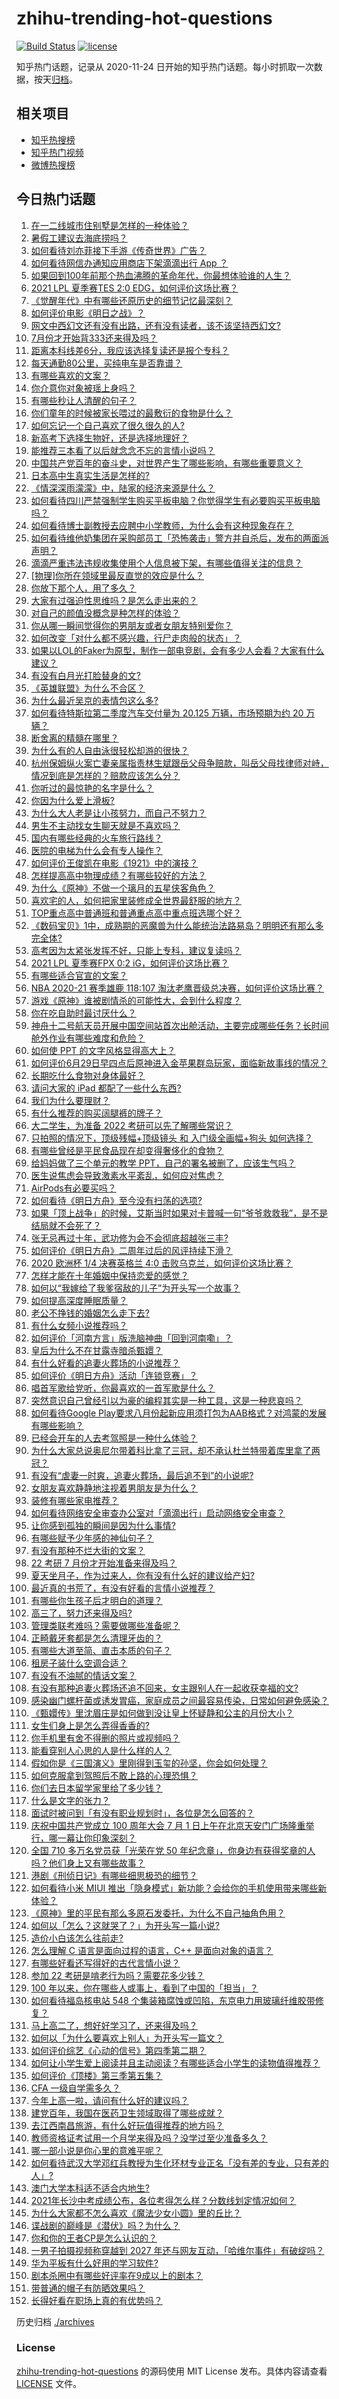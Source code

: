 # zhihu-trending-hot-questions

[![Build Status](https://github.com/justjavac/zhihu-trending-hot-questions/workflows/ci/badge.svg?branch=master)](https://github.com/justjavac/zhihu-trending-hot-questions/actions)
[![license](https://img.shields.io/github/license/justjavac/zhihu-trending-hot-questions)](https://github.com/justjavac/zhihu-trending-hot-questions/blob/master/LICENSE)

知乎热门话题，记录从 2020-11-24 日开始的知乎热门话题。每小时抓取一次数据，按天[归档](./archives)。

## 相关项目

- [知乎热搜榜](https://github.com/justjavac/zhihu-trending-top-search)
- [知乎热门视频](https://github.com/justjavac/zhihu-trending-hot-video)
- [微博热搜榜](https://github.com/justjavac/weibo-trending-hot-search)

## 今日热门话题

<!-- BEGIN -->
<!-- 最后更新时间 Sun Jul 04 2021 22:01:57 GMT+0800 (China Standard Time) -->

1. [在一二线城市住别墅是怎样的一种体验？](https://www.zhihu.com/question/350485995)
2. [暑假工建议去海底捞吗？](https://www.zhihu.com/question/398756321)
3. [如何看待刘亦菲接下手游《传奇世界》广告？](https://www.zhihu.com/question/469422532)
4. [如何看待网信办通知应用商店下架滴滴出行 App ？](https://www.zhihu.com/question/470015739)
5. [如果回到100年前那个热血沸腾的革命年代，你最想体验谁的人生？](https://www.zhihu.com/question/460118166)
6. [2021 LPL 夏季赛TES 2:0 EDG，如何评价这场比赛？](https://www.zhihu.com/question/469986525)
7. [《觉醒年代》中有哪些还原历史的细节记忆最深刻？](https://www.zhihu.com/question/451486276)
8. [如何评价电影《明日之战》？](https://www.zhihu.com/question/469466765)
9. [网文中西幻文还有没有出路，还有没有读者，该不该坚持西幻文?](https://www.zhihu.com/question/469646044)
10. [7月份才开始背333还来得及吗？](https://www.zhihu.com/question/405506994)
11. [距离本科线差6分，我应该选择复读还是报个专科？](https://www.zhihu.com/question/467517153)
12. [每天通勤80公里，买纯电车是否靠谱？](https://www.zhihu.com/question/468510743)
13. [有哪些喜欢的文案？](https://www.zhihu.com/question/460143596)
14. [你介意你对象被瑶上身吗？](https://www.zhihu.com/question/429956758)
15. [有哪些秒让人清醒的句子？](https://www.zhihu.com/question/464766380)
16. [你们童年的时候被家长喂过的最敷衍的食物是什么？](https://www.zhihu.com/question/462844792)
17. [如何忘记一个自己喜欢了很久很久的人?](https://www.zhihu.com/question/468233405)
18. [新高考下选择生物好，还是选择地理好？](https://www.zhihu.com/question/463643144)
19. [能推荐三本看了以后就念念不忘的言情小说吗？](https://www.zhihu.com/question/420713607)
20. [中国共产党百年的奋斗史，对世界产生了哪些影响，有哪些重要意义？](https://www.zhihu.com/question/469274581)
21. [日本高中生真实生活是怎样的?](https://www.zhihu.com/question/358652855)
22. [《情深深雨濛濛》中，陆家的经济来源是什么？](https://www.zhihu.com/question/54479741)
23. [如何看待四川严禁强制学生购买平板电脑？你觉得学生有必要购买平板电脑吗？](https://www.zhihu.com/question/469907647)
24. [如何看待博士副教授去应聘中小学教师，为什么会有这种现象存在？](https://www.zhihu.com/question/469006927)
25. [如何看待维他奶集团在采购部员工「恐怖袭击」警方并自杀后，发布的两面派声明？](https://www.zhihu.com/question/469732478)
26. [滴滴严重违法违规收集使用个人信息被下架，有哪些值得关注的信息？](https://www.zhihu.com/question/470016029)
27. [[物理]你所在领域里最反直觉的效应是什么？](https://www.zhihu.com/question/466498607)
28. [你放下那个人，用了多久？](https://www.zhihu.com/question/459105986)
29. [大家有过强迫性思维吗？是怎么走出来的？](https://www.zhihu.com/question/400662217)
30. [对自己的颜值没概念是种怎样的体验？](https://www.zhihu.com/question/309262006)
31. [你从哪一瞬间觉得你的男朋友或者女朋友特别爱你？](https://www.zhihu.com/question/310415598)
32. [如何改变「对什么都不感兴趣，行尸走肉般的状态」？](https://www.zhihu.com/question/31249796)
33. [如果以LOL的Faker为原型，制作一部电竞剧，会有多少人会看？大家有什么建议？](https://www.zhihu.com/question/467272877)
34. [有没有白月光打脸替身的文?](https://www.zhihu.com/question/459071698)
35. [《英雄联盟》为什么不合区？](https://www.zhihu.com/question/352153885)
36. [为什么最近吴京的表情包这么多?](https://www.zhihu.com/question/459051105)
37. [如何看待特斯拉第二季度汽车交付量为 20.125 万辆，市场预期为约 20
    万辆？](https://www.zhihu.com/question/469602719)
38. [断舍离的精髓在哪里？](https://www.zhihu.com/question/25044125)
39. [为什么有的人自由泳很轻松却游的很快？](https://www.zhihu.com/question/368523197)
40. [杭州保姆纵火案亡妻亲属指责林生斌跟岳父母争赔款，叫岳父母找律师对峙，情况到底是怎样的？赔款应该怎么分？](https://www.zhihu.com/question/469306984)
41. [你听过的最惊艳的名字是什么？](https://www.zhihu.com/question/265694919)
42. [你因为什么爱上滑板?](https://www.zhihu.com/question/435394228)
43. [为什么大人老是让小孩努力，而自己不努力？](https://www.zhihu.com/question/465729487)
44. [男生不主动找女生聊天就是不喜欢吗？](https://www.zhihu.com/question/428269881)
45. [国内有哪些经典的火车旅行路线？](https://www.zhihu.com/question/469093965)
46. [医院的电梯为什么会有专人操作？](https://www.zhihu.com/question/275348817)
47. [如何评价王俊凯在电影《1921》中的演技？](https://www.zhihu.com/question/468558447)
48. [怎样提高高中物理成绩？有哪些较好的方法？](https://www.zhihu.com/question/20300295)
49. [为什么《原神》不做一个璃月的五星侠客角色？](https://www.zhihu.com/question/468594400)
50. [喜欢宅的人，如何把家里装修成全世界最舒服的地方？](https://www.zhihu.com/question/35781319)
51. [TOP重点高中普通班和普通重点高中重点班选哪个好？](https://www.zhihu.com/question/461031307)
52. [《数码宝贝》1中，成熟期的恶魔兽为什么能统治法路易岛？明明还有那么多完全体?](https://www.zhihu.com/question/37187108)
53. [高考因为太紧张发挥不好，只能上专科，建议复读吗？](https://www.zhihu.com/question/468480228)
54. [2021 LPL 夏季赛FPX 0:2 iG，如何评价这场比赛？](https://www.zhihu.com/question/469808758)
55. [有哪些适合官宣的文案？](https://www.zhihu.com/question/436157838)
56. [NBA 2020-21 赛季雄鹿 118:107
    淘汰老鹰晋级总决赛，如何评价这场比赛？](https://www.zhihu.com/question/469901211)
57. [游戏《原神》谁被剧情杀的可能性大，会到什么程度？](https://www.zhihu.com/question/466856390)
58. [你在吃自助时最讨厌什么？](https://www.zhihu.com/question/63212359)
59. [神舟十二号航天员开展中国空间站首次出舱活动，主要完成哪些任务？长时间舱外作业有哪些难度和危险？](https://www.zhihu.com/question/469911953)
60. [如何使 PPT 的文字风格显得高大上？](https://www.zhihu.com/question/26104860)
61. [如何评价6月29日早四点后原神进入金苹果群岛玩家，面临新故事线的情况？](https://www.zhihu.com/question/468978856)
62. [长期吃什么食物对身体最好？](https://www.zhihu.com/question/455630164)
63. [请问大家的 iPad 都配了一些什么东西?](https://www.zhihu.com/question/441947056)
64. [我们为什么要理财？](https://www.zhihu.com/question/24177177)
65. [有什么推荐的购买阔腿裤的牌子？](https://www.zhihu.com/question/40872962)
66. [大二学生，为准备 2022 考研可以先了解哪些常识？](https://www.zhihu.com/question/400494597)
67. [只拍照的情况下，顶级残幅+顶级镜头 和 入门级全画幅+狗头
    如何选择？](https://www.zhihu.com/question/467675765)
68. [有哪些曾经是平民食品现在却变得奢侈化的食物？](https://www.zhihu.com/question/468524945)
69. [给妈妈做了三个单元的教学 PPT，自己的署名被删了，应该生气吗？](https://www.zhihu.com/question/466380653)
70. [医生说焦虑会导致激素水平紊乱，如何应对焦虑？](https://www.zhihu.com/question/469907164)
71. [AirPods有必要买吗？](https://www.zhihu.com/question/465884888)
72. [如何看待《明日方舟》至今没有扫荡的选项?](https://www.zhihu.com/question/469337436)
73. [如果「顶上战争」的时候，艾斯当时如果对卡普喊一句“爷爷救救我”，是不是结局就不会死了？](https://www.zhihu.com/question/275781764)
74. [张无忌再过十年，武功修为会不会彻底超越张三丰?](https://www.zhihu.com/question/458327600)
75. [如何评价《明日方舟》二周年过后的风评持续下滑？](https://www.zhihu.com/question/469788139)
76. [2020 欧洲杯 1/4 决赛英格兰 4:0
    击败乌克兰，如何评价这场比赛？](https://www.zhihu.com/question/469893448)
77. [怎样才能在十年婚姻中保持恋爱的感觉？](https://www.zhihu.com/question/458200334)
78. [如何以“我嫁给了我爹宿敌的儿子”为开头写一个故事？](https://www.zhihu.com/question/425380931)
79. [如何提高深度睡眠质量？](https://www.zhihu.com/question/21367788)
80. [老公不挣钱的婚姻怎么走下去?](https://www.zhihu.com/question/374704037)
81. [有什么女频小说推荐吗？](https://www.zhihu.com/question/457795893)
82. [如何评价「河南方言」版洗脑神曲「回到河南嘞」？](https://www.zhihu.com/question/469090177)
83. [皇后为什么不在甘露寺暗杀甄嬛？](https://www.zhihu.com/question/323782581)
84. [有什么好看的追妻火葬场的小说推荐？](https://www.zhihu.com/question/463126197)
85. [如何评价《明日方舟》活动「连锁竞赛」？](https://www.zhihu.com/question/469569572)
86. [唱首军歌给党听，你最喜欢的一首军歌是什么？](https://www.zhihu.com/question/469697834)
87. [突然意识自己曾经引以为豪的编程其实是一种工具，这是一种悲哀吗？](https://www.zhihu.com/question/469223256)
88. [如何看待Google
    Play要求八月份起新应用须打包为AAB格式？对鸿蒙的发展有哪些影响？](https://www.zhihu.com/question/469588431)
89. [已经会开车的人去考驾照是一种什么体验？](https://www.zhihu.com/question/61195942)
90. [为什么大家总说奥尼尔带着科比拿了三冠，却不承认杜兰特带着库里拿了两冠？](https://www.zhihu.com/question/466820448)
91. [有没有“虐妻一时爽，追妻火葬场，最后追不到”的小说呢?](https://www.zhihu.com/question/397071668)
92. [女朋友喜欢静静地注视着男朋友是为什么？](https://www.zhihu.com/question/309919749)
93. [装修有哪些家电推荐？](https://www.zhihu.com/question/59782502)
94. [如何看待网络安全审查办公室对「滴滴出行」启动网络安全审查？](https://www.zhihu.com/question/469590210)
95. [让你感到孤独的瞬间是因为什么事情?](https://www.zhihu.com/question/465940944)
96. [有哪些赋予少年感的神仙句子？](https://www.zhihu.com/question/464697831)
97. [有没有那种不烂大街的文案？](https://www.zhihu.com/question/466067005)
98. [22 考研 7 月份才开始准备来得及吗？](https://www.zhihu.com/question/461398813)
99. [夏天坐月子，作为过来人，你有没有什么好的建议给产妇?](https://www.zhihu.com/question/460231954)
100. [最近真的书荒了，有没有好看的言情小说推荐？](https://www.zhihu.com/question/465306659)
101. [有哪些你生孩子后才明白的道理？](https://www.zhihu.com/question/463303641)
102. [高三了，努力还来得及吗?](https://www.zhihu.com/question/464944548)
103. [管理类联考难吗？需要做哪些准备呢？](https://www.zhihu.com/question/339992123)
104. [正畸戴牙套都是怎么清理牙齿的？](https://www.zhihu.com/question/458630145)
105. [有哪些大道至简、直击本质的句子？](https://www.zhihu.com/question/466361764)
106. [租房子装什么空调合适？](https://www.zhihu.com/question/456683441)
107. [有没有不油腻的情话文案？](https://www.zhihu.com/question/461738801)
108. [有没有那种追妻火葬场还追不回来，女主跟别人在一起收获幸福的文?](https://www.zhihu.com/question/408254252)
109. [感染幽门螺杆菌或诱发胃癌，家庭成员之间最容易传染，日常如何避免感染？](https://www.zhihu.com/question/469701438)
110. [《甄嬛传》里沈眉庄是如何做到没让皇上怀疑静和公主的月份大小？](https://www.zhihu.com/question/451619488)
111. [女生们身上是怎么弄得香香的?](https://www.zhihu.com/question/285951733)
112. [你手机里有舍不得删的照片或视频吗？](https://www.zhihu.com/question/312849874)
113. [能看穿别人心思的人是什么样的人？](https://www.zhihu.com/question/27095943)
114. [假如你是《三国演义》里刚得到玉玺的孙坚，你会如何处理？](https://www.zhihu.com/question/468740811)
115. [如何克服拿到驾照后不敢上路的心理恐惧？](https://www.zhihu.com/question/378244895)
116. [你们去日本留学家里给了多少钱？](https://www.zhihu.com/question/349176242)
117. [什么是文字的张力？](https://www.zhihu.com/question/20815158)
118. [面试时被问到「有没有职业规划时」，各位是怎么回答的？](https://www.zhihu.com/question/19850945)
119. [庆祝中国共产党成立 100 周年大会 7 月 1
     日上午在北京天安门广场隆重举行，哪一幕让你印象深刻？](https://www.zhihu.com/question/469219832)
120. [全国 710 多万名党员获「光荣在党 50
     年纪念章」，你身边有获得奖章的人吗？他们身上又有哪些故事？](https://www.zhihu.com/question/469220759)
121. [港剧《刑侦日记》有哪些细思极恐的细节？](https://www.zhihu.com/question/465226369)
122. [如何看待小米 MIUI
     推出「隐身模式」新功能？会给你的手机使用带来哪些新体验？](https://www.zhihu.com/question/469242892)
123. [《原神》里的平民有那么多原石发委托，为什么不自己抽角色用？](https://www.zhihu.com/question/462697256)
124. [如何以「怎么？这就哭了？」为开头写一篇小说?](https://www.zhihu.com/question/453484837)
125. [造价小白该怎么往前走?](https://www.zhihu.com/question/459896991)
126. [怎么理解 C 语言是面向过程的语言，C++ 是面向对象的语言？](https://www.zhihu.com/question/24425316)
127. [有哪些好看还写得好的古代言情小说？](https://www.zhihu.com/question/305808724)
128. [参加 22 考研是啃老行为吗？需要花多少钱？](https://www.zhihu.com/question/469453406)
129. [100 年以来，你在哪些人或事上，看到了中国的「担当」？](https://www.zhihu.com/question/469083054)
130. [如何看待福岛核电站 548
     个集装箱腐蚀或凹陷，东京电力用玻璃纤维胶带修复？](https://www.zhihu.com/question/469544314)
131. [马上高二了，想好好学习了，还来得及吗？](https://www.zhihu.com/question/464340442)
132. [如何以「为什么要喜欢上别人」为开头写一篇文？](https://www.zhihu.com/question/443120413)
133. [如何评价综艺《心动的信号》第四季第二期？](https://www.zhihu.com/question/469588792)
134. [如何让小学生爱上阅读并且主动阅读？有哪些适合小学生的读物值得推荐？](https://www.zhihu.com/question/20298114)
135. [如何评价《顶楼》第三季第五集？](https://www.zhihu.com/question/469569647)
136. [CFA 一级自学需多久？](https://www.zhihu.com/question/46129772)
137. [今年上高一啦，请问有什么好的建议吗？](https://www.zhihu.com/question/467877062)
138. [建党百年，我国在医药卫生领域取得了哪些成就？](https://www.zhihu.com/question/468756547)
139. [去江西南昌旅游，有什么好玩值得推荐的地方吗？](https://www.zhihu.com/question/348057500)
140. [教师资格证考试用一个月学来得及吗？没学过至少准备多久？](https://www.zhihu.com/question/412569772)
141. [哪一部小说是你心里的意难平呢？](https://www.zhihu.com/question/467675119)
142. [如何看待武汉大学邓红兵教授为生化环材专业正名「没有差的专业，只有差的人」?](https://www.zhihu.com/question/469600953)
143. [澳门大学本科适不适合内地生?](https://www.zhihu.com/question/371477684)
144. [2021年长沙中考成绩公布，各位考得怎么样？分数线划定情况如何？](https://www.zhihu.com/question/469625668)
145. [为什么大家都不怎么喜欢《魔法少女小圆》里的丘比？](https://www.zhihu.com/question/37154229)
146. [谍战剧的巅峰是《潜伏》吗？为什么？](https://www.zhihu.com/question/467430277)
147. [你和你的王者CP是怎么认识的？](https://www.zhihu.com/question/465183546)
148. [一男子拍摄视频称穿越到 2027
     年还与网友互动，「哈维尔事件」有破绽吗？](https://www.zhihu.com/question/466675842)
149. [华为平板有什么好用的学习软件?](https://www.zhihu.com/question/310728794)
150. [剧本杀圈中有哪些好评率在9成以上的剧本？](https://www.zhihu.com/question/376559705)
151. [带普通的帽子有防晒效果吗？](https://www.zhihu.com/question/444213755)
152. [长得好看在职场上真的有优势吗？](https://www.zhihu.com/question/461972771)

<!-- END -->

历史归档 [./archives](./archives)

### License

[zhihu-trending-hot-questions](https://github.com/justjavac/zhihu-trending-hot-questions)
的源码使用 MIT License 发布。具体内容请查看 [LICENSE](./LICENSE) 文件。
